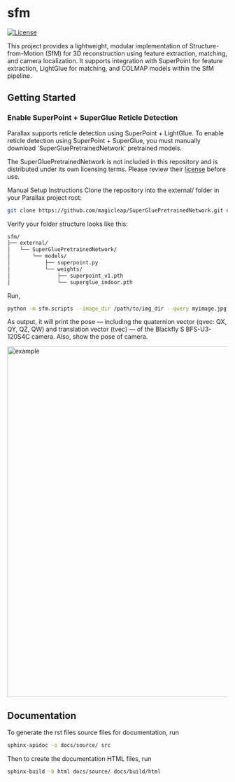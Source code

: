 # sfm
[![License](https://img.shields.io/badge/license-MIT-brightgreen)](LICENSE)

This project provides a lightweight, modular implementation of Structure-from-Motion (SfM) for 3D reconstruction using feature extraction, matching, and camera localization. It supports integration with SuperPoint for feature extraction, LightGlue for matching, and COLMAP models within the SfM pipeline.


##  Getting Started

### Enable SuperPoint + SuperGlue Reticle Detection
Parallax supports reticle detection using SuperPoint + LightGlue.
To enable reticle detection using SuperPoint + SuperGlue, you must manually download 'SuperGluePretrainedNetwork' pretrained models.

The SuperGluePretrainedNetwork is not included in this repository and is distributed under its own licensing terms.
Please review their [license](https://github.com/magicleap/SuperGluePretrainedNetwork) before use.

Manual Setup Instructions
Clone the repository into the external/ folder in your Parallax project root:
```bash
git clone https://github.com/magicleap/SuperGluePretrainedNetwork.git external/SuperGluePretrainedNetwork
```
Verify your folder structure looks like this:
```bash
sfm/
├── external/
│   └── SuperGluePretrainedNetwork/
│       └── models/
│           ├── superpoint.py
│           └── weights/
│               ├── superpoint_v1.pth
│               └── superglue_indoor.pth
```

Run,

```bash
python -m sfm.scripts --image_dir /path/to/img_dir --query myimage.jpg --export_dir /path/to/export_dir
```
As output, it will print the pose — including the quaternion vector (qvec: QX, QY, QZ, QW) and translation vector (tvec) — of the Blackfly S BFS-U3-120S4C camera.
Also, show the pose of camera. 

<img width="800" alt="example" src="https://github.com/user-attachments/assets/f8de8ba7-3d1d-4983-bfbf-992ff3482741" />


## Documentation
To generate the rst files source files for documentation, run

```bash
sphinx-apidoc -o docs/source/ src
```
Then to create the documentation HTML files, run
```bash
sphinx-build -b html docs/source/ docs/build/html
```



